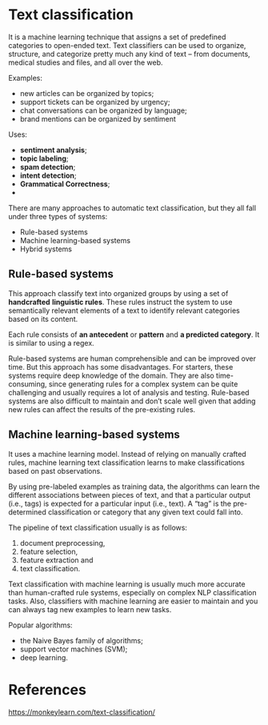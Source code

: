 # Text classification 

It is a machine learning technique that assigns a set of predefined categories to 
open-ended text. Text classifiers can be used to organize, structure, and categorize 
pretty much any kind of text – from documents, medical studies and files, and all 
over the web. 

Examples: 
- new articles can be organized by topics; 
- support tickets can be organized by urgency; 
- chat conversations can be organized by language; 
- brand mentions can be organized by sentiment

Uses:
- **sentiment analysis**; 
- **topic labeling**; 
- **spam detection**; 
- **intent detection**;
- **Grammatical Correctness**;
- 

There are many approaches to automatic text classification, but they all fall under 
three types of systems:
- Rule-based systems
- Machine learning-based systems
- Hybrid systems

## Rule-based systems

This approach classify text into organized groups by using a set of **handcrafted** 
**linguistic rules**. These rules instruct the system to use semantically relevant 
elements of a text to identify relevant categories based on its content. 

Each rule consists of **an antecedent** or **pattern** and **a predicted category**.
It is similar to using a regex.

Rule-based systems are human comprehensible and can be improved over time. But this 
approach has some disadvantages. For starters, these systems require deep knowledge 
of the domain. They are also time-consuming, since generating rules for a complex 
system can be quite challenging and usually requires a lot of analysis and testing. 
Rule-based systems are also difficult to maintain and don’t scale well given that 
adding new rules can affect the results of the pre-existing rules.

## Machine learning-based systems

It uses a machine learning model. Instead of relying on manually crafted rules, 
machine learning text classification learns to make classifications based on past 
observations. 

By using pre-labeled examples as training data, the algorithms can learn 
the different associations between pieces of text, and that a particular output 
(i.e., tags) is expected for a particular input (i.e., text). A “tag” is the 
pre-determined classification or category that any given text could fall into.

The pipeline of text classification usually is as follows: 
1. document preprocessing,
2. feature selection, 
3. feature extraction and 
4. text classification.

Text classification with machine learning is usually much more accurate than 
human-crafted rule systems, especially on complex NLP classification tasks. Also, 
classifiers with machine learning are easier to maintain and you can always tag 
new examples to learn new tasks.

Popular algorithms:
- the Naive Bayes family of algorithms; 
- support vector machines (SVM);
- deep learning.


# References

https://monkeylearn.com/text-classification/
